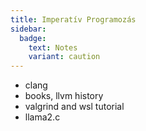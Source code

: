 ```yaml
---
title: Imperatív Programozás
sidebar:
  badge:
    text: Notes
    variant: caution
---
```


- clang
- books, llvm history
- valgrind and wsl tutorial
- llama2.c
